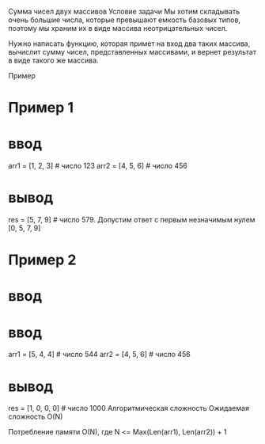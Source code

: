 Сумма чисел двух массивов
Условие задачи
Мы хотим складывать очень большие числа, которые превышают емкость базовых типов, поэтому мы храним их в виде массива неотрицательных чисел.

Нужно написать функцию, которая примет на вход два таких массива, вычислит сумму чисел, представленных массивами, и вернет результат в виде такого же массива.

Пример
# Пример 1
# ввод
arr1 = [1, 2, 3] # число 123
arr2 = [4, 5, 6] # число 456
# вывод
res = [5, 7, 9] # число 579. Допустим ответ с первым незначимым нулем [0, 5, 7, 9]
# Пример 2
# ввод
# ввод
arr1 = [5, 4, 4] # число 544
arr2 = [4, 5, 6] # число 456
# вывод
res = [1, 0, 0, 0] # число 1000
Алгоритмическая сложность
Ожидаемая сложность O(N)

Потребление памяти O(N), где N <= Max(Len(arr1), Len(arr2)) + 1